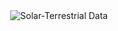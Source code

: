 <center>
    <img src="https://www.hamqsl.com/solarsystem.php" alt="Solar-Terrestrial Data">
</center>
